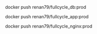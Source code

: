 docker push renan79/fullcycle_db:prod


docker push renan79/fullcycle_app:prod


docker push renan79/fullcycle_nginx:prod
